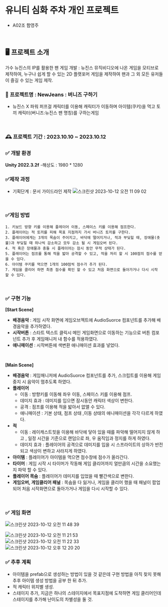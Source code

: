 # 유니티 심화 주차 개인 프로젝트
- A02조 함영주
<br>

## 🖥 프로젝트 소개 
가수 뉴진스의 IP를 활용한 팬 게임 개발 : 뉴진스 뮤직비디오에 나온 게임을 모티브로 제작하여, 누구나 쉽게 할 수 있는 2D 플랫포머 게임을 제작하여 팬과 그 외 모든 유저들이 즐길 수 있는 게임 제작.
<br>


### 🐰 **프로젝트명** : NewJeans : 버니즈 구하기 
- 뉴진스 X 파워 퍼프걸 캐릭터를 이용해 캐릭터가 이동하며 아이템(쿠키)을 먹고 토끼 캐릭터(버니즈:뉴진스 팬 명칭)를 구하는게임 

<br>

### 🕰 **프로젝트 기간** : 2023.10.10 ~ 2023.10.12

### ✅ 개발 환경 
**Unity 2022.3.2f** 
-해상도 :  1980 * 1280
<br>

### ✅제작 과정
- 기획단계 : 문서 가이드라인 제작
 ![스크린샷 2023-10-12 오전 11 09 02](https://github.com/HamYoungjoo/Unity_Project_3-3/assets/141566906/780b1541-4529-454e-b902-4cce31b46113)

<br>

### ✅게임 방법 
```　
1. 키보드 방향 키를 이용해 플레이어 이동, 스페이스 키를 이용해 점프한다.
2. 플레이어는 적 토끼를 피해 목표 지점까지 가서 버니즈 토끼를 구한다.
3. 플레이어에게는 3개의 목숨이 주어지고, 바닥에 떨어지거나, 적과 부딪힐 때, 장애물(촛불)과 부딪힐 때 하나씩 감소하고 모두 감소 될 시 게임오버 된다.
4. 적 혹은 장애물과 충돌 시 플레이어는 잠시 동안 무적 상태가 된다.
5. 플레이어는 점프를 통해 적을 밟아 공격할 수 있고, 적을 처리 할 시 100점의 점수를 얻을 수 있다.
6. 아이템 쿠키를 먹으면 1개의 100점씩 점수가 추가 된다.
7. 게임을 클리어 하면 최종 점수를 확인 할 수 있고 처음 화면으로 돌아가거나 다시 시작 할 수 있다.
```

<br>

### ✅ 구현 기능
**[Start Scene]**
 - **배경음악** : 게임 시작 화면에 게임오브젝트에 AudioSuorce 컴포넌트를 추가해 배경음악을 추가하였다.
 - **시작버튼** : 스타트 텍스트 클릭시 메인 게임화면으로 이동하는 기능으로 버튼 컴포넌트 추가 후 게임매니저 내 함수를 적용하였다. 
 - **애니매이션** : 시작버튼에 색변환 애니매이션 효과를 넣었다.
   
<br>

**[Main Scene]**
 - **배경음악** : 게임매니저에 AudioSuorce 컴포넌트를 추가, 스크립트를 이용해 게임 중지 시 음악이 멈추도록 하였다.
 - **플레이어**<br/>
   - 이동 : 방향키를 이동해 좌우 이동, 스페이스 키를 이용해 점프.
   - 데미지 효과 : 데미지를 입으면 잠시동안 캐릭터 색상이 변한다.
   - 공격 : 점프를 이용해 적을 밟아서 없앨 수 있다.
   - 애니매이션 : 기본 상태, 점프 상태 ,이동 상태의 애니매이션을 각각 다르게 하였다.
- **적**<br/>
  - 이동 : 레이캐스트힛을 이용해 바닥에 닿아 있을 때를 파악해 떨어지지 않게 하고 , 일정 시간을 기준으로 랜덤으로 좌, 우 움직임과 정지를 하게 하였다.
  - 데미지 효과 : 플레이어의 공격으로 데미지를 입을 시 스프라이트의 상하가 반전되고 색상이 변하고 사라지게 하였다.
- **아이템** : 플레이어가 아이템을 먹으면 점수창에 점수가 올라간다.
- **타이머** : 게임 시작 시 타이머가 작동해 게임 클리어까지 얼만큼의 시간을 소요했는지 파악 할 수 있다.
- **플레이어 목숨** : 플레이어가 데미지를 입었을 때 빨간색으로 변한다.
- **게임오버, 게임클리어 패널** : 목숨을 다 잃거나, 게임을 클리어 했을 때 패널이 팝업되어 처음 시작화면으로 돌아가거나 게임을 다시 시작할 수 있다.

<br>

### ✅ 게임 화면 
![스크린샷 2023-10-12 오전 11 48 39](https://github.com/HamYoungjoo/Unity_Project_3-3/assets/141566906/abab5886-54dc-4146-afac-e6db040be62c) <br/>

![스크린샷 2023-10-12 오전 11 21 53](https://github.com/HamYoungjoo/Unity_Project_3-3/assets/141566906/79b09b1b-64b1-4a53-8df4-a8d02fc42059) <br/>
![스크린샷 2023-10-12 오전 11 22 33](https://github.com/HamYoungjoo/Unity_Project_3-3/assets/141566906/bebd9d91-02c5-4e54-af3c-a6b95be59c87) <br/>
![스크린샷 2023-10-12 오후 12 20 20](https://github.com/HamYoungjoo/Unity_Project_3-3/assets/141566906/9821f6a0-bfbb-43c6-b5b5-5805699beaf2) <br/>


### ✅ 추후 계획
- 아이템을 prefab으로 생성하는 방법이 있을 것 같은데 구현 방법을 아직 찾지 못해 추후 아이템 생성 방법을 공부 한 뒤 추가.
- 적 캐릭터 위치별 생성.
- 스테이지 추가, 지금은 하나의 스테이지에서 목표지점에 도착하면 게임 클리어인데 스테이지를 추가해 난이도의 차별성을 둘 것.

